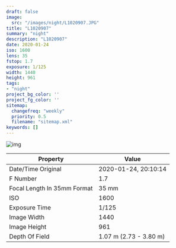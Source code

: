```yaml
---
draft: false
image:
  src: "/images/night/L1020907.JPG"
title: "L1020907"
summary: "night"
description: "L1020907"
date: 2020-01-24
iso: 1600
lens: 35
fstop: 1.7
exposure: 1/125
width: 1440
height: 961
tags:
- "night"
project_bg_color: ''
project_fg_color: ''
sitemap:
  changefreq: "weekly"
  priority: 0.5
  filename: "sitemap.xml"
keywords: []
---
```


![img](/images/night/L1020907.JPG)


Property | Value
---------|------
Date/Time Original              | 2020-01-24, 20:10:14
F Number                        | 1.7
Focal Length In 35mm Format     | 35 mm
ISO                             | 1600
Exposure Time                   | 1/125
Image Width                     | 1440
Image Height                    | 961
Depth Of Field                  | 1.07 m (2.73 - 3.80 m)
